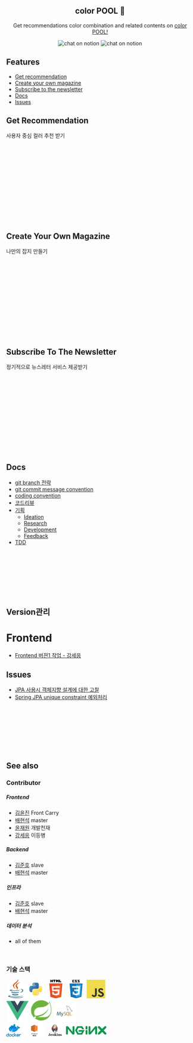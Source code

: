 <p align="center">
  <h2 align="center">color POOL 🐳</h2>
  <p align="center">Get recommendations color combination and related contents on <a href="#"> color POOL!</a></p>
</p>

<p align="center">
  <img src="https://img.shields.io/badge/chat-on%20mattermost-yellowgreen" alt="chat on notion"/> 
  <img src="https://img.shields.io/badge/chat-on%20notion-red" alt="chat on notion"/>
</p>

## Features
- [Get recommendation](#get-recommendation)
- [Create your own magazine](#create-your-own-magazine)
- [Subscribe to the newsletter](#subscribe-to-the-newsletter)
- [Docs](#docs)
- [Issues](#issues)

## Get Recommendation
사용자 중심 컬러 추천 받기

<br><br><br><br><br><br><br><br><br><br><br><br>

## Create Your Own Magazine
나만의 잡지 만들기

<br><br><br><br><br><br><br><br><br><br><br><br>

## Subscribe To The Newsletter
정기적으로 뉴스레터 서비스 제공받기

<br><br><br><br><br><br><br><br><br><br><br><br>

## Docs

- [git branch 전략](./docs/git%20branch%20전략.md)
- [git commit message convention](./docs/commit%20message%20convention.md)
- [coding convention](./docs/coding%20convention.md)
- [코드리뷰](./docs/%EC%BD%94%EB%93%9C%EB%A6%AC%EB%B7%B0.md)
- [기획](./docs/%EA%B8%B0%ED%9A%8D)
  - [Ideation](./docs/%EA%B8%B0%ED%9A%8D/1-Ideation.md)
  - [Research](./docs/%EA%B8%B0%ED%9A%8D/2-Research.md)
  - [Development](./docs/%EA%B8%B0%ED%9A%8D/3-Development.md)
  - [Feedback](./docs/%EA%B8%B0%ED%9A%8D/4-Feedback.md)
- [TDD](./docs/TDD.md)

<br><br><br><br><br><br><br>

## Version관리
# Frontend
- [Frontend 버젼1 작업 - 강세응](./docs/버젼별%20관리/ColorPool_ver1_강세응.md)

## Issues
- [JPA 사용시 객체지향 설계에 대한 고찰](./docs/JPA%20사용시%20객체지향설계에%20대한%20고찰.md)
- [Spring JPA unique constraint 예외처리](./docs/이슈/Spring%20JPA%20unique%20constraint%20예외처리.md)

<br><br><br><br><br><br><br>

## See also

### Contributor

##### Frontend

- [김윤진](https://github.com/YNNJN) Front Carry
- [배현석](https://github.com/beaverbae2) master
- [윤재원](https://github.com/jane399) 개발천재
- [강세응](https://github.com/seeungKang) 이등병

##### Backend

- [김준호](https://github.com/junhok82) slave
- [배현석](https://github.com/beaverbae2) master

##### 인프라
- [김준호](https://github.com/junhok82) slave
- [배현석](https://github.com/beaverbae2) master


##### 데이터 분석
- all of them

<br>

### 기술 스택

<img height="50" src="https://raw.githubusercontent.com/github/explore/80688e429a7d4ef2fca1e82350fe8e3517d3494d/topics/java/java.png"/>
<img height="50" src="https://raw.githubusercontent.com/github/explore/80688e429a7d4ef2fca1e82350fe8e3517d3494d/topics/python/python.png"/>
<img height="50" src="https://raw.githubusercontent.com/github/explore/80688e429a7d4ef2fca1e82350fe8e3517d3494d/topics/html/html.png"/>
<img height="50" src="https://raw.githubusercontent.com/github/explore/80688e429a7d4ef2fca1e82350fe8e3517d3494d/topics/css/css.png"/>
<img height="50" src="https://raw.githubusercontent.com/github/explore/80688e429a7d4ef2fca1e82350fe8e3517d3494d/topics/javascript/javascript.png"/>

<br>

<img height="60" src="https://raw.githubusercontent.com/github/explore/80688e429a7d4ef2fca1e82350fe8e3517d3494d/topics/vue/vue.png">
<img height="60" src="https://raw.githubusercontent.com/github/explore/80688e429a7d4ef2fca1e82350fe8e3517d3494d/topics/spring-boot/spring-boot.png">
<img height="60" src="https://raw.githubusercontent.com/github/explore/80688e429a7d4ef2fca1e82350fe8e3517d3494d/topics/mysql/mysql.png">

<br>

<img height="40" src="https://raw.githubusercontent.com/github/explore/80688e429a7d4ef2fca1e82350fe8e3517d3494d/topics/docker/docker.png">
<img height="40" src="./assets/ec2.png">
<img height="40" src="./assets/jenkins.png">
<img height="40" src="./assets/nginx.png">

<br>
<br><br><br>
